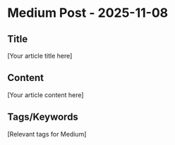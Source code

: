 # Medium Post - 2025-11-08

## Title
[Your article title here]

## Content
[Your article content here]

## Tags/Keywords
[Relevant tags for Medium]

